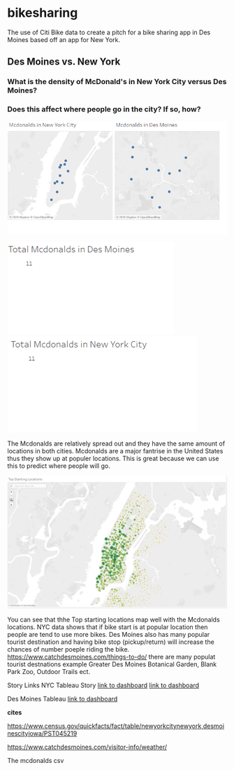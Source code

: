 # bikesharing
The use of Citi Bike data to create a pitch for a bike sharing app in Des Moines based off an app for New York.

## Des Moines vs. New York

### What is the density of McDonald's in New York City versus Des Moines?
### Does this affect where people go in the city? If so, how?


![](Locations%20of%20Mcdonalds.png)


![](Total%20Mcdonalds%20Des%20Moines.png)
![](Total%20Mcdonalds%20New%20York.png)

The Mcdonalds are relatively spread out and they have the same amount of locations in both cities. Mcdonalds are a major fantrise in the United States thus they show up at populer locations. This is great because we can use this to predict where people will go. 

![](Top%20Starting%20Locations%20in%20New%20york.png)

You can see that thhe Top starting locations map well with the Mcdonalds locations. NYC data shows that if bike start is at popular location then people are tend to use more bikes. Des Moines also has many popular tourist destination and having bike stop (pickup/return) will increase the chances of number poeple riding the bike. https://www.catchdesmoines.com/things-to-do/ there are many populat tourist destnations example Greater Des Moines Botanical Garden, Blank Park Zoo, Outdoor Trails ect.





Story Links
NYC Tableau Story
[link to dashboard](https://public.tableau.com/profile/yanet.mora.perez#!/vizhome/OriginalNewYorkdata/NYCCitiBike?publish=yes)
[link to dashboard](https://public.tableau.com/profile/yanet.mora.perez#!/vizhome/OriginalNewYorkdata/Dashboard2?publish=yes)

Des Moines Tableau
[link to dashboard](https://public.tableau.com/profile/yanet.mora.perez#!/vizhome/DesMoniesvsNewYork/Dashboard1?publish=yes)





**cites**

https://www.census.gov/quickfacts/fact/table/newyorkcitynewyork,desmoinescityiowa/PST045219

https://www.catchdesmoines.com/visitor-info/weather/

The mcdonalds csv
